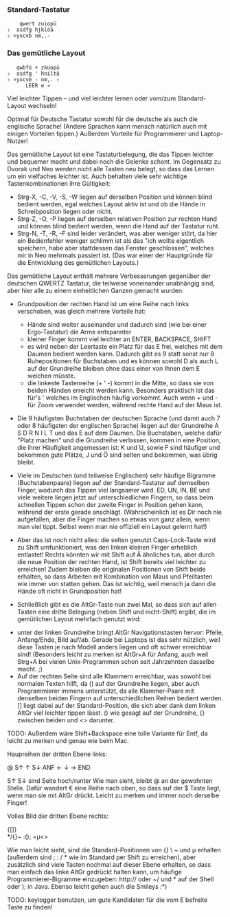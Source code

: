 ### Standard-Tastatur

```
    qwert zuiopü
⇪  asdfg hjklöä
⇧ <yxcvb nm,.-
```

### Das gemütliche Layout

```
   qwbfö + zkuopü
⇧  asdfg ' hniltä
⇧ ¤yxcvè - nm,. ⇧
      LEER e ¤
```

Viel leichter Tippen – und viel leichter lernen oder vom/zum Standard-Layout wechseln!

Optimal für Deutsche Tastatur sowohl für die deutsche als auch die englische Sprache! (Andere Sprachen kann mensch natürlich auch mit einigen Vorteilen tippen.) Außerdem Vorteile für Programmierer und Laptop-Nutzer!

Das gemütliche Layout ist eine Tastaturbelegung, die das Tippen leichter und bequemer macht und dabei noch die Gelenke schont. Im Gegensatz zu Dvorak und Neo werden nicht alle Tasten neu belegt, so dass das Lernen um ein vielfaches leichter ist. Auch behalten viele sehr wichtige Tastenkombinationen ihre Gültigkeit:
 - Strg-X, -C, -V, -S, -W liegen auf derselben Position und können blind bedient werden, egal welches Layout aktiv ist und ob die Hände in Schreibposition liegen oder nicht.
 - Strg-Z, -O, -P liegen auf derselben relativen Position zur rechten Hand und können blind bedient werden, wenn die Hand auf der Tastatur ruht. 
 - Strg-N, -T, -R, -F sind leider verändert, was aber weniger stört, da hier ein Bedienfehler weniger schlimm ist als das "ich wollte eigentlich speichern, habe aber stattdessen das Fenster geschlossen", welches mir in Neo mehrmals passiert ist. (Das war einer der Hauptgründe für die Entwicklung des gemütlichen Layouts.)

Das gemütliche Layout enthält mehrere Verbesserungen gegenüber der deutschen QWERTZ Tastatur, die teilweise voneinander unabhängig sind, aber hier alle zu einem einheitlichen Ganzen gemacht wurden:

 * Grundposition der rechten Hand ist um eine Reihe nach links verschoben, was gleich mehrere Vorteile hat:
   + Hände sind weiter auseinander und dadurch sind (wie bei einer Ergo-Tastatur) die Arme entspannter
   + kleiner Finger kommt viel leichter an ENTER, BACKSPACE, SHIFT
   + es wird neben der Leertaste ein Platz für das E frei, welches mit dem Daumen bedient werden kann. Dadurch gibt es 9 statt sonst nur 8 Ruhepositionen für Buchstaben und es können sowohl D als auch L auf der Grundreihe bleiben ohne dass einer von Ihnen dem E weichen müsste.
   + die linkeste Tastenreihe (+ ' -) kommt in die Mitte, so dass sie von beiden Händen erreicht werden kann. Besonders praktisch ist das für's ' welches im Englischen häufig vorkommt. Auch wenn + und - für Zoom verwendet werden, während rechte Hand auf der Maus ist.

 * Die 9 häufigsten Buchstaben der deutschen Sprache (und damit auch 7 oder 8 häufigsten der englischen Sprache) liegen auf der Grundreihe A S D R    N I L T und das E auf dem Daumen. Die Buchstaben, welche dafür "Platz machen" und die Grundreihe verlassen, kommen in eine Position, die ihrer Häufigkeit angemessen ist: K und U, sowie F sind häufiger und bekommen gute Plätze, J und Ö sind selten und bekommen, was übrig bleibt.
 
 * Viele im Deutschen (und teilweise Englischen) sehr häufige Bigramme (Buchstabenpaare) liegen auf der Standard-Tastatur auf demselben Finger, wodurch das Tippen viel langsamer wird. ED, UN, IN, BE und viele weitere liegen jetzt auf unterschiedlichen Fingern, so dass beim schnellen Tippen schon der zweite Finger in Position gehen kann, während der erste gerade anschlägt. (Wahrscheinlich ist es Dir noch nie aufgefallen, aber die Finger machen so etwas von ganz allein, wenn man viel tippt. Selbst wenn man nie offiziell ein Layout gelernt hat!)
 
 * Aber das ist noch nicht alles: die selten genutzt Caps-Lock-Taste wird zu Shift umfunktioniert, was den linken kleinen Finger erheblich entlastet! Rechts könnten wir mit Shift auf Ä ähnliches tun, aber durch die neue Position der rechten Hand, ist Shift bereits viel leichter zu erreichen! Zudem bleiben die originalen Positionen von Shift beide erhalten, so dass Arbeiten mit Kombination von Maus und Pfeiltasten wie immer von statten gehen. Das ist wichtig, weil mensch ja dann die Hände oft nicht in Grundposition hat!
 
 * Schließlich gibt es die AltGr-Taste nun zwei Mal, so dass sich auf allen Tasten eine dritte Belegung (neben Shift und nicht-Shift) ergibt, die im gemütlichen Layout mehrfach genutzt wird: 
  + unter der linken Grundreihe bringt AltGr Navigationstasten hervor: Pfeile, Anfang/Ende, Bild auf/ab. Gerade bei Laptops ist das sehr nützlich, weil diese Tasten je nach Modell anders liegen und oft schwer erreichbar sind! (Besonders leicht zu merken ist AltGr+A für Anfang, auch weil Strg+A bei vielen Unix-Programmen schon seit Jahrzehnten dasselbe macht. ;)
  + Auf der rechten Seite sind alle Klammern erreichbar, was sowohl bei normalen Texten hilft, da () auf der Grundreihe liegen, aber auch Programmierer immens unterstützt, da alle Klammer-Paare mit denselben beiden Fingern auf unterschiedlichen Reihen bedient werden. [] liegt dabei auf der Standard-Position, die sich aber dank dem linken AltGr viel leichter tippen lässt. () wie gesagt auf der Grundreihe, {} zwischen beiden und <> darunter.
 
TODO: Außerdem wäre Shift+Backspace eine tolle Variante für Entf, da leicht zu merken und genau wie beim Mac.


Haupreihen der dritten Ebene links:

  @  S↑ ↑ S↓
 ANF ←  ↓  →  END

S↑ S↓ sind Seite hoch/runter
Wie man sieht, bleibt @ an der gewohnten Stelle. Dafür wandert € eine Reihe nach oben, so dass auf der $ Taste liegt, wenn man sie mit AltGr drückt. Leicht zu merken und immer noch derselbe Finger!


Volles Bild der dritten Ebene rechts:

 {[]}\
*/{}\~
 :();
=µ<>


Wie man leicht sieht, sind die Standard-Positionen von {} \ ~ und µ erhalten (außerdem sind ; : / * wie im Standard per Shift zu erreichen), aber zusätzlich sind viele Tasten nochmal auf dieser Ebene erhalten, so dass man einfach das linke AltGr gedrückt halten kann, um häufige Programmierer-Bigramme einzugeben:   http:// oder ~/ und \* auf der Shell oder ); in Java. Ebenso leicht gehen auch die Smileys :*)


      
TODO: keylogger benutzen, um gute Kandidaten für die vom E befreite Taste zu finden!


